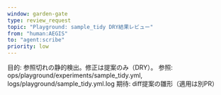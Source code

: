 ```yaml
---
window: garden-gate
type: review_request
topic: "Playground: sample_tidy DRY結果レビュー"
from: "human:AEGIS"
to: "agent:scribe"
priority: low
---
```

目的: 参照切れの静的検出。修正は提案のみ（DRY）。
参照: ops/playground/experiments/sample_tidy.yml, logs/playground/sample_tidy.yml.log
期待: diff提案の雛形（適用は別PR）
